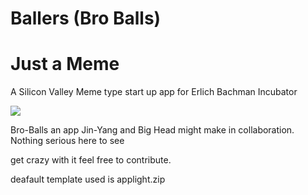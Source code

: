 # Ballers (Bro Balls)
# Just a Meme 
A Silicon Valley Meme type start up app for Erlich Bachman Incubator 

<img align="center" src="https://i.imgur.com/3oMt2zI.png"/>

Bro-Balls an app Jin-Yang and Big Head might make in collaboration. Nothing serious here to see 


get crazy with it feel free to contribute.

deafault template used is applight.zip

